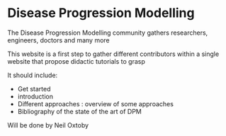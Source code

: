 # Disease Progression Modelling

The Disease Progression Modelling community gathers researchers, engineers, doctors and many more

This website is a first step to gather different contributors within a single website that propose didactic tutorials to grasp

It should include:
- Get started
- introduction
- Different approaches : overview of some approaches
- Bibliography of the state of the art of DPM

Will be done by Neil Oxtoby
